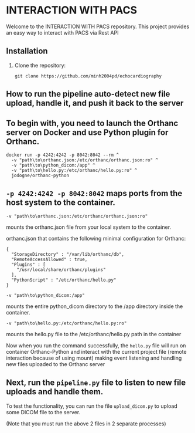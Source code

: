 # INTERACTION WITH PACS
Welcome to the INTERACTION WITH PACS repository. This project provides an easy way to interact with PACS via Rest API

## Installation
1. Clone the repository:
   ```
   git clone https://github.com/minh2004pd/echocardiography
   ```
## How to run the pipeline auto-detect new file upload, handle it, and push it back to the server
## To begin with, you need to launch the Orthanc server on Docker and use Python plugin for Orthanc.
```
docker run -p 4242:4242 -p 8042:8042 --rm ^
  -v "path\to\orthanc.json:/etc/orthanc/orthanc.json:ro" ^
  -v "path\to\python_dicom:/app" ^
  -v "path\to\hello.py:/etc/orthanc/hello.py:ro" ^
  jodogne/orthanc-python
```
## ```-p 4242:4242 -p 8042:8042``` maps ports from the host system to the container.
```
-v "path\to\orthanc.json:/etc/orthanc/orthanc.json:ro"
```
mounts the orthanc.json file from your local system to the container.

orthanc.json that contains the following minimal configuration for Orthanc:
```
{
  "StorageDirectory" : "/var/lib/orthanc/db",
  "RemoteAccessAllowed" : true,
  "Plugins" : [
    "/usr/local/share/orthanc/plugins"
  ],
  "PythonScript" : "/etc/orthanc/hello.py"
}
```
```
-v "path\to\python_dicom:/app"
```
mounts the entire python_dicom directory to the /app directory inside the container.
```
-v "path\to\hello.py:/etc/orthanc/hello.py:ro"
```
mounts the hello.py file to the /etc/orthanc/hello.py path in the container

Now when you run the command successfully, the ```hello.py``` file will run on container Orthanc-Python and interact with the current project file (remote interaction because of using mount) making event listening and handling new files uploaded to the Orthanc server

## Next, run the ```pipeline.py``` file to listen to new file uploads and handle them.

To test the functionality, you can run the file ```upload_dicom.py``` to upload some DICOM file to the server.

(Note that you must run the above 2 files in 2 separate processes)
